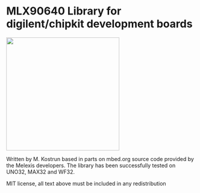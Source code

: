 #  MLX90640 Library for digilent/chipkit development boards 

<img src="https://img.youtube.com/vi/YUhuSzEcOfA/0.jpg" height="300"/>

Written by M. Kostrun based in parts on mbed.org source code provided by the Melexis developers.
The library has been successfully tested on UNO32, MAX32 and WF32.


MIT license, all text above must be included in any redistribution
